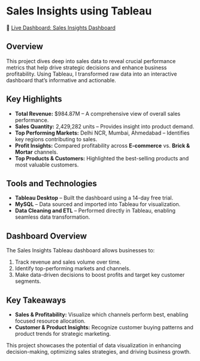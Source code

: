 # Sales Insights using Tableau 

🔗 [Live Dashboard: Sales Insights Dashboard](https://public.tableau.com/app/profile/shamoon.ansari/viz/SalesInsights_17221474938700/DashboardRevenueAnalysis)

## Overview
This project dives deep into sales data to reveal crucial performance metrics that help drive strategic decisions and enhance business profitability. Using Tableau, I transformed raw data into an interactive dashboard that’s informative and actionable.

## Key Highlights
- **Total Revenue:** $984.87M – A comprehensive view of overall sales performance.
- **Sales Quantity:** 2,429,282 units – Provides insight into product demand.
- **Top Performing Markets:** Delhi NCR, Mumbai, Ahmedabad – Identifies key regions contributing to sales.
- **Profit Insights:** Compared profitability across **E-commerce** vs. **Brick & Mortar** channels.
- **Top Products & Customers:** Highlighted the best-selling products and most valuable customers.

## Tools and Technologies
- **Tableau Desktop** – Built the dashboard using a 14-day free trial.
- **MySQL** – Data sourced and imported into Tableau for visualization.
- **Data Cleaning and ETL** – Performed directly in Tableau, enabling seamless data transformation.

## Dashboard Overview
The Sales Insights Tableau dashboard allows businesses to:
1. Track revenue and sales volume over time.
2. Identify top-performing markets and channels.
3. Make data-driven decisions to boost profits and target key customer segments.

## Key Takeaways
- **Sales & Profitability:** Visualize which channels perform best, enabling focused resource allocation.
- **Customer & Product Insights:** Recognize customer buying patterns and product trends for strategic marketing.
  
This project showcases the potential of data visualization in enhancing decision-making, optimizing sales strategies, and driving business growth.
